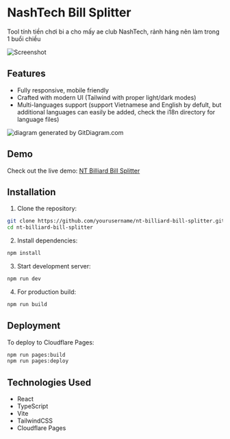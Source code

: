 # NashTech Bill Splitter

Tool tính tiền chơi bi a cho mấy ae club NashTech, rảnh háng nên làm trong 1 buổi chiều

![Screenshot](screenshot.png)

## Features

- Fully responsive, mobile friendly
- Crafted with modern UI (Tailwind with proper light/dark modes)
- Multi-languages support (support Vietnamese and English by defult, but additional languages can easily be added, check the i18n directory for language files)

![diagram generated by GitDiagram.com](architecture.png)

## Demo

Check out the live demo: [NT Billiard Bill Splitter](https://chiabill.pages.dev)

## Installation

1. Clone the repository:
```bash
git clone https://github.com/yourusername/nt-billiard-bill-splitter.git
cd nt-billiard-bill-splitter
```

2. Install dependencies:
```bash
npm install
```

3. Start development server:
```bash
npm run dev
```

4. For production build:
```bash
npm run build
```

## Deployment

To deploy to Cloudflare Pages:

```bash
npm run pages:build
npm run pages:deploy
```

## Technologies Used

- React
- TypeScript
- Vite
- TailwindCSS
- Cloudflare Pages
